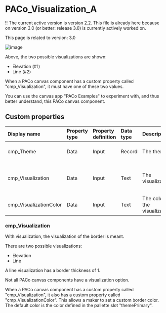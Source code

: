 # PACo_Visualization_A

!! The current active version is version 2.2. This file is already here because on version 3.0 (or better: release 3.0) is currently actively worked on.

This page is related to version: 3.0

![image](https://github.com/formsandflows/PACo/assets/35654198/68012bbd-dfe0-4566-b534-aaf063e9ee0f)

Above, the two possible visualizations are shown:
- Elevation (#1)
- Line (#2)

When a PACo canvas component has a custom property called "cmp_Visualization", it must have one of these two values.

You can use the canvas app "PACo Examples" to experiment with, and thus better understand, this PACo canvas component.

## Custom properties

| Display name | Property type | Property definition | Data type | Description | Memo
| :--- | :--- | :--- | :--- | :--- | :--- |
| cmp_Theme | Data | Input | Record | The theme. | See the documentation on theming. |
| cmp_Visualization | Data | Input | Text | The visualization. | See the documentation about cmp_Visualization below. |
| cmp_VisualizationColor | Data | Input | Text | The color of the visualization. | |

### cmp_Visualization
With visualization, the visualization of the border is meant.

There are two possible visualizations:
- Elevation
- Line

A line visualization has a border thickness of 1.

Not all PACo canvas components have a visualization option.

When a PACo canvas component has a custom property called "cmp_Visualization", it also has a custom property called "cmp_VisualizationColor". This allows a maker to set a custom border color. The default color is the color defined in the pallette slot "themePrimary".
